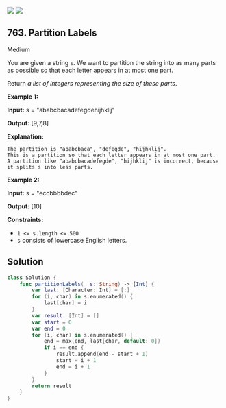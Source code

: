 [![](https://img.shields.io/github/stars/LeetCode-in-Swift/LeetCode-in-Swift?label=Stars&style=flat-square)](https://github.com/LeetCode-in-Swift/LeetCode-in-Swift)
[![](https://img.shields.io/github/forks/LeetCode-in-Swift/LeetCode-in-Swift?label=Fork%20me%20on%20GitHub%20&style=flat-square)](https://github.com/LeetCode-in-Swift/LeetCode-in-Swift/fork)

## 763\. Partition Labels

Medium

You are given a string `s`. We want to partition the string into as many parts as possible so that each letter appears in at most one part.

Return _a list of integers representing the size of these parts_.

**Example 1:**

**Input:** s = "ababcbacadefegdehijhklij"

**Output:** [9,7,8]

**Explanation:**

    The partition is "ababcbaca", "defegde", "hijhklij".
    This is a partition so that each letter appears in at most one part.
    A partition like "ababcbacadefegde", "hijhklij" is incorrect, because it splits s into less parts. 

**Example 2:**

**Input:** s = "eccbbbbdec"

**Output:** [10] 

**Constraints:**

*   `1 <= s.length <= 500`
*   `s` consists of lowercase English letters.

## Solution

```swift
class Solution {
    func partitionLabels(_ s: String) -> [Int] {
        var last: [Character: Int] = [:]
        for (i, char) in s.enumerated() {
            last[char] = i
        }
        var result: [Int] = []
        var start = 0
        var end = 0
        for (i, char) in s.enumerated() {
            end = max(end, last[char, default: 0])
            if i == end {
                result.append(end - start + 1)
                start = i + 1
                end = i + 1
            }
        }
        return result
    }
}
```